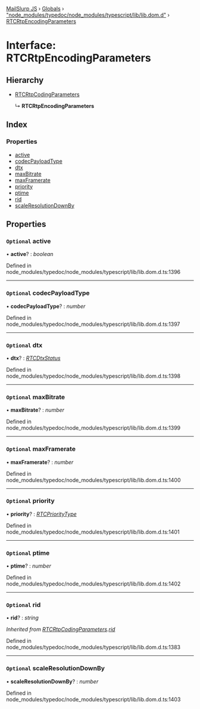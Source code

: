 [MailSlurp JS](../README.md) › [Globals](../globals.md) › ["node_modules/typedoc/node_modules/typescript/lib/lib.dom.d"](../modules/_node_modules_typedoc_node_modules_typescript_lib_lib_dom_d_.md) › [RTCRtpEncodingParameters](_node_modules_typedoc_node_modules_typescript_lib_lib_dom_d_.rtcrtpencodingparameters.md)

# Interface: RTCRtpEncodingParameters

## Hierarchy

* [RTCRtpCodingParameters](_node_modules_typedoc_node_modules_typescript_lib_lib_dom_d_.rtcrtpcodingparameters.md)

  ↳ **RTCRtpEncodingParameters**

## Index

### Properties

* [active](_node_modules_typedoc_node_modules_typescript_lib_lib_dom_d_.rtcrtpencodingparameters.md#optional-active)
* [codecPayloadType](_node_modules_typedoc_node_modules_typescript_lib_lib_dom_d_.rtcrtpencodingparameters.md#optional-codecpayloadtype)
* [dtx](_node_modules_typedoc_node_modules_typescript_lib_lib_dom_d_.rtcrtpencodingparameters.md#optional-dtx)
* [maxBitrate](_node_modules_typedoc_node_modules_typescript_lib_lib_dom_d_.rtcrtpencodingparameters.md#optional-maxbitrate)
* [maxFramerate](_node_modules_typedoc_node_modules_typescript_lib_lib_dom_d_.rtcrtpencodingparameters.md#optional-maxframerate)
* [priority](_node_modules_typedoc_node_modules_typescript_lib_lib_dom_d_.rtcrtpencodingparameters.md#optional-priority)
* [ptime](_node_modules_typedoc_node_modules_typescript_lib_lib_dom_d_.rtcrtpencodingparameters.md#optional-ptime)
* [rid](_node_modules_typedoc_node_modules_typescript_lib_lib_dom_d_.rtcrtpencodingparameters.md#optional-rid)
* [scaleResolutionDownBy](_node_modules_typedoc_node_modules_typescript_lib_lib_dom_d_.rtcrtpencodingparameters.md#optional-scaleresolutiondownby)

## Properties

### `Optional` active

• **active**? : *boolean*

Defined in node_modules/typedoc/node_modules/typescript/lib/lib.dom.d.ts:1396

___

### `Optional` codecPayloadType

• **codecPayloadType**? : *number*

Defined in node_modules/typedoc/node_modules/typescript/lib/lib.dom.d.ts:1397

___

### `Optional` dtx

• **dtx**? : *[RTCDtxStatus](../modules/_node_modules_typedoc_node_modules_typescript_lib_lib_dom_d_.md#rtcdtxstatus)*

Defined in node_modules/typedoc/node_modules/typescript/lib/lib.dom.d.ts:1398

___

### `Optional` maxBitrate

• **maxBitrate**? : *number*

Defined in node_modules/typedoc/node_modules/typescript/lib/lib.dom.d.ts:1399

___

### `Optional` maxFramerate

• **maxFramerate**? : *number*

Defined in node_modules/typedoc/node_modules/typescript/lib/lib.dom.d.ts:1400

___

### `Optional` priority

• **priority**? : *[RTCPriorityType](../modules/_node_modules_typedoc_node_modules_typescript_lib_lib_dom_d_.md#rtcprioritytype)*

Defined in node_modules/typedoc/node_modules/typescript/lib/lib.dom.d.ts:1401

___

### `Optional` ptime

• **ptime**? : *number*

Defined in node_modules/typedoc/node_modules/typescript/lib/lib.dom.d.ts:1402

___

### `Optional` rid

• **rid**? : *string*

*Inherited from [RTCRtpCodingParameters](_node_modules_typedoc_node_modules_typescript_lib_lib_dom_d_.rtcrtpcodingparameters.md).[rid](_node_modules_typedoc_node_modules_typescript_lib_lib_dom_d_.rtcrtpcodingparameters.md#optional-rid)*

Defined in node_modules/typedoc/node_modules/typescript/lib/lib.dom.d.ts:1383

___

### `Optional` scaleResolutionDownBy

• **scaleResolutionDownBy**? : *number*

Defined in node_modules/typedoc/node_modules/typescript/lib/lib.dom.d.ts:1403
